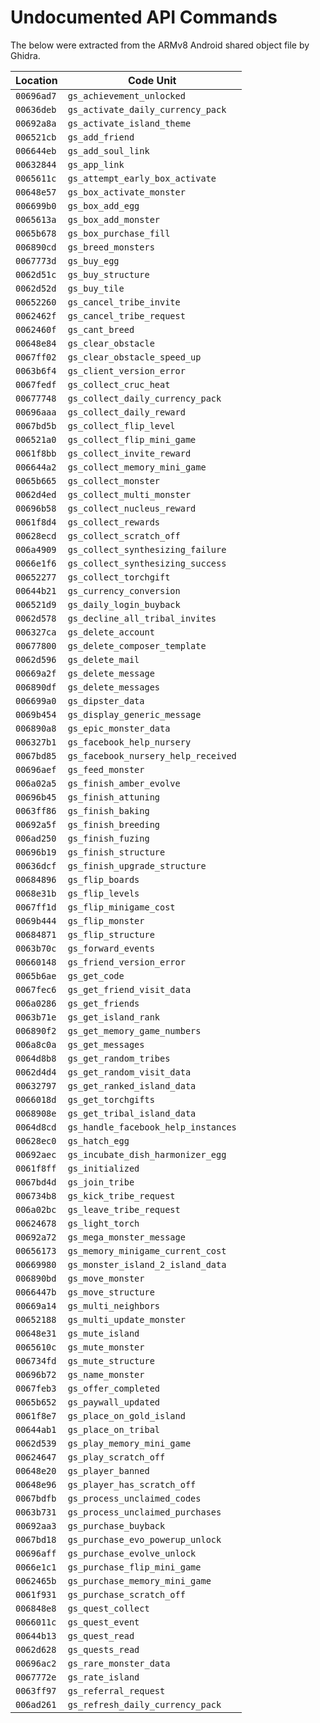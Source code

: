 # Undocumented API Commands

The below were extracted from the ARMv8 Android shared object file by Ghidra.

| Location | Code Unit |
|-|-|
`00696ad7` | `gs_achievement_unlocked`
`00636deb` | `gs_activate_daily_currency_pack`
`00692a8a` | `gs_activate_island_theme`
`006521cb` | `gs_add_friend`
`006644eb` | `gs_add_soul_link`
`00632844` | `gs_app_link`
`0065611c` | `gs_attempt_early_box_activate`
`00648e57` | `gs_box_activate_monster`
`006699b0` | `gs_box_add_egg`
`0065613a` | `gs_box_add_monster`
`0065b678` | `gs_box_purchase_fill`
`006890cd` | `gs_breed_monsters`
`0067773d` | `gs_buy_egg`
`0062d51c` | `gs_buy_structure`
`0062d52d` | `gs_buy_tile`
`00652260` | `gs_cancel_tribe_invite`
`0062462f` | `gs_cancel_tribe_request`
`0062460f` | `gs_cant_breed`
`00648e84` | `gs_clear_obstacle`
`0067ff02` | `gs_clear_obstacle_speed_up`
`0063b6f4` | `gs_client_version_error`
`0067fedf` | `gs_collect_cruc_heat`
`00677748` | `gs_collect_daily_currency_pack`
`00696aaa` | `gs_collect_daily_reward`
`0067bd5b` | `gs_collect_flip_level`
`006521a0` | `gs_collect_flip_mini_game`
`0061f8bb` | `gs_collect_invite_reward`
`006644a2` | `gs_collect_memory_mini_game`
`0065b665` | `gs_collect_monster`
`0062d4ed` | `gs_collect_multi_monster`
`00696b58` | `gs_collect_nucleus_reward`
`0061f8d4` | `gs_collect_rewards`
`00628ecd` | `gs_collect_scratch_off`
`006a4909` | `gs_collect_synthesizing_failure`
`0066e1f6` | `gs_collect_synthesizing_success`
`00652277` | `gs_collect_torchgift`
`00644b21` | `gs_currency_conversion`
`006521d9` | `gs_daily_login_buyback`
`0062d578` | `gs_decline_all_tribal_invites`
`006327ca` | `gs_delete_account`
`00677800` | `gs_delete_composer_template`
`0062d596` | `gs_delete_mail`
`00669a2f` | `gs_delete_message`
`006890df` | `gs_delete_messages`
`006699a0` | `gs_dipster_data`
`0069b454` | `gs_display_generic_message`
`006890a8` | `gs_epic_monster_data`
`006327b1` | `gs_facebook_help_nursery`
`0067bd85` | `gs_facebook_nursery_help_received`
`00696aef` | `gs_feed_monster`
`006a02a5` | `gs_finish_amber_evolve`
`00696b45` | `gs_finish_attuning`
`0063ff86` | `gs_finish_baking`
`00692a5f` | `gs_finish_breeding`
`006ad250` | `gs_finish_fuzing`
`00696b19` | `gs_finish_structure`
`00636dcf` | `gs_finish_upgrade_structure`
`00684896` | `gs_flip_boards`
`0068e31b` | `gs_flip_levels`
`0067ff1d` | `gs_flip_minigame_cost`
`0069b444` | `gs_flip_monster`
`00684871` | `gs_flip_structure`
`0063b70c` | `gs_forward_events`
`00660148` | `gs_friend_version_error`
`0065b6ae` | `gs_get_code`
`0067fec6` | `gs_get_friend_visit_data`
`006a0286` | `gs_get_friends`
`0063b71e` | `gs_get_island_rank`
`006890f2` | `gs_get_memory_game_numbers`
`006a8c0a` | `gs_get_messages`
`0064d8b8` | `gs_get_random_tribes`
`0062d4d4` | `gs_get_random_visit_data`
`00632797` | `gs_get_ranked_island_data`
`0066018d` | `gs_get_torchgifts`
`0068908e` | `gs_get_tribal_island_data`
`0064d8cd` | `gs_handle_facebook_help_instances`
`00628ec0` | `gs_hatch_egg`
`00692aec` | `gs_incubate_dish_harmonizer_egg`
`0061f8ff` | `gs_initialized`
`0067bd4d` | `gs_join_tribe`
`006734b8` | `gs_kick_tribe_request`
`006a02bc` | `gs_leave_tribe_request`
`00624678` | `gs_light_torch`
`00692a72` | `gs_mega_monster_message`
`00656173` | `gs_memory_minigame_current_cost`
`00669980` | `gs_monster_island_2_island_data`
`006890bd` | `gs_move_monster`
`0066447b` | `gs_move_structure`
`00669a14` | `gs_multi_neighbors`
`00652188` | `gs_multi_update_monster`
`00648e31` | `gs_mute_island`
`0065610c` | `gs_mute_monster`
`006734fd` | `gs_mute_structure`
`00696b72` | `gs_name_monster`
`0067feb3` | `gs_offer_completed`
`0065b652` | `gs_paywall_updated`
`0061f8e7` | `gs_place_on_gold_island`
`00644ab1` | `gs_place_on_tribal`
`0062d539` | `gs_play_memory_mini_game`
`00624647` | `gs_play_scratch_off`
`00648e20` | `gs_player_banned`
`00648e96` | `gs_player_has_scratch_off`
`0067bdfb` | `gs_process_unclaimed_codes`
`0063b731` | `gs_process_unclaimed_purchases`
`00692aa3` | `gs_purchase_buyback`
`0067bd18` | `gs_purchase_evo_powerup_unlock`
`00696aff` | `gs_purchase_evolve_unlock`
`0066e1c1` | `gs_purchase_flip_mini_game`
`0062465b` | `gs_purchase_memory_mini_game`
`0061f931` | `gs_purchase_scratch_off`
`006848e8` | `gs_quest_collect`
`0066011c` | `gs_quest_event`
`00644b13` | `gs_quest_read`
`0062d628` | `gs_quests_read`
`00696ac2` | `gs_rare_monster_data`
`0067772e` | `gs_rate_island`
`0063ff97` | `gs_referral_request`
`006ad261` | `gs_refresh_daily_currency_pack`